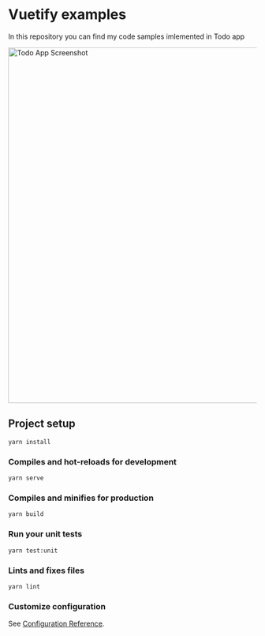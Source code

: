 # Vuetify examples

In this repository you can find my code samples imlemented in Todo app

<img width="720" alt="Todo App Screenshot" src="https://user-images.githubusercontent.com/13467118/116783823-3ddff780-aa91-11eb-89b1-737425477d67.png">


## Project setup
```
yarn install
```

### Compiles and hot-reloads for development
```
yarn serve
```

### Compiles and minifies for production
```
yarn build
```

### Run your unit tests
```
yarn test:unit
```

### Lints and fixes files
```
yarn lint
```

### Customize configuration
See [Configuration Reference](https://cli.vuejs.org/config/).
